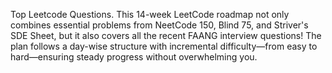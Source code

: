 Top Leetcode Questions.
This 14-week LeetCode roadmap not only combines essential problems from NeetCode 150, Blind 75, and Striver's SDE Sheet, but it also covers all the recent FAANG interview questions!
The plan follows a day-wise structure with incremental difficulty—from easy to hard—ensuring steady progress without overwhelming you.
